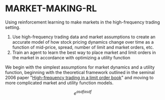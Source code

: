 # MARKET-MAKING-RL
Using reinforcement learning to make markets in the high-frequency trading setting.

1. Use high-frequency trading data and market assumptions to create an accurate model of how stock pricing dynamics change over time as a function of mid-price, spread, number of limit and market orders, etc.
2. Train an agent to learn the best way to place market and limit orders in the market in accordance with optimizing a utility function

We begin with the simplest assumptions for market dynamics and a utility function, beginning with the theoretical framework outlined in the seminal 2006 paper "[High-frequency trading in a limit order book](https://math.nyu.edu/~avellane/HighFrequencyTrading.pdf)" and moving to more complicated market and utility function models. 

$$e^{asdfasdf}$$
